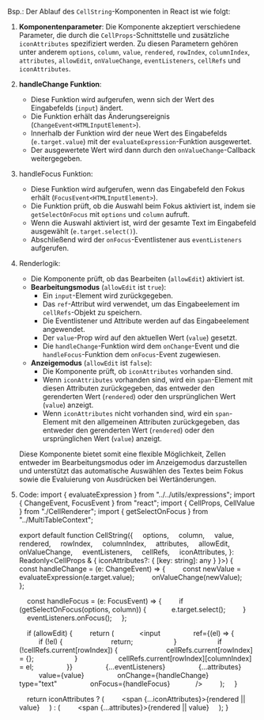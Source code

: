 Bsp.: 
Der Ablauf des `CellString`-Komponenten in React ist wie folgt:

1. **Komponentenparameter**: Die Komponente akzeptiert verschiedene Parameter, die durch die `CellProps`-Schnittstelle und zusätzliche `iconAttributes` spezifiziert werden. Zu diesen Parametern gehören unter anderem `options`, `column`, `value`, `rendered`, `rowIndex`, `columnIndex`, `attributes`, `allowEdit`, `onValueChange`, `eventListeners`, `cellRefs` und `iconAttributes`.
    
2. **handleChange Funktion**:
    - Diese Funktion wird aufgerufen, wenn sich der Wert des Eingabefelds (`input`) ändert.
    - Die Funktion erhält das Änderungsereignis (`ChangeEvent<HTMLInputElement>`).
    - Innerhalb der Funktion wird der neue Wert des Eingabefelds (`e.target.value`) mit der `evaluateExpression`-Funktion ausgewertet.
    - Der ausgewertete Wert wird dann durch den `onValueChange`-Callback weitergegeben.
    
3. handleFocus Funktion:
    - Diese Funktion wird aufgerufen, wenn das Eingabefeld den Fokus erhält (`FocusEvent<HTMLInputElement>`).
    - Die Funktion prüft, ob die Auswahl beim Fokus aktiviert ist, indem sie `getSelectOnFocus` mit `options` und `column` aufruft.
    - Wenn die Auswahl aktiviert ist, wird der gesamte Text im Eingabefeld ausgewählt (`e.target.select()`).
    - Abschließend wird der `onFocus`-Eventlistener aus `eventListeners` aufgerufen.
    
4. Renderlogik:
    - Die Komponente prüft, ob das Bearbeiten (`allowEdit`) aktiviert ist.
    - **Bearbeitungsmodus** (`allowEdit` ist `true`):
        - Ein `input`-Element wird zurückgegeben.
        - Das `ref`-Attribut wird verwendet, um das Eingabeelement im `cellRefs`-Objekt zu speichern.
        - Die Eventlistener und Attribute werden auf das Eingabeelement angewendet.
        - Der `value`-Prop wird auf den aktuellen Wert (`value`) gesetzt.
        - Die `handleChange`-Funktion wird dem `onChange`-Event und die `handleFocus`-Funktion dem `onFocus`-Event zugewiesen.
    - **Anzeigemodus** (`allowEdit` ist `false`):
        - Die Komponente prüft, ob `iconAttributes` vorhanden sind.
        - Wenn `iconAttributes` vorhanden sind, wird ein `span`-Element mit diesen Attributen zurückgegeben, das entweder den gerenderten Wert (`rendered`) oder den ursprünglichen Wert (`value`) anzeigt.
        - Wenn `iconAttributes` nicht vorhanden sind, wird ein `span`-Element mit den allgemeinen Attributen zurückgegeben, das entweder den gerenderten Wert (`rendered`) oder den ursprünglichen Wert (`value`) anzeigt.
        
	Diese Komponente bietet somit eine flexible Möglichkeit, Zellen entweder im Bearbeitungsmodus oder im Anzeigemodus darzustellen und unterstützt das automatische Auswählen des Textes beim Fokus sowie die Evaluierung von Ausdrücken bei Wertänderungen.
	
5. Code:
	import { evaluateExpression } from "../../utils/expressions";
	import { ChangeEvent, FocusEvent } from "react";
	import { CellProps, CellValue } from "./CellRenderer";
	import { getSelectOnFocus } from "../MultiTableContext";
	
	export default function CellString<ValueType extends CellValue>({
	    options,
	    column,
	    value,
	    rendered,
	    rowIndex,
	    columnIndex,
	    attributes,
	    allowEdit,
	    onValueChange,
	    eventListeners,
	    cellRefs,
	    iconAttributes,
	}: Readonly<CellProps<ValueType> & { iconAttributes?: { [key: string]: any } }>) {
	    const handleChange = (e: ChangeEvent<HTMLInputElement>) => {
	        const newValue = evaluateExpression(e.target.value);
	        onValueChange(newValue);
	    };
	
	    const handleFocus = (e: FocusEvent<HTMLInputElement>) => {
	        if (getSelectOnFocus(options, column)) {
	            e.target.select();
	        }
	        eventListeners.onFocus();
	    };
	
	    if (allowEdit) {
	        return (
	            <input
	                ref={(el) => {
	                    if (!el) {
	                        return;
	                    }
	                    if (!cellRefs.current[rowIndex]) {
	                        cellRefs.current[rowIndex] = {};
	                    }
	                    cellRefs.current[rowIndex][columnIndex] = el;
	                }}
	                {...eventListeners}
	                {...attributes}
	                value={value}
	                onChange={handleChange}
	                type="text"
	                onFocus={handleFocus}
	            />
	        );
	    }
	
	    return iconAttributes ? (
	        <span {...iconAttributes}>{rendered || value}</span>
	    ) : (
	        <span {...attributes}>{rendered || value}</span>
	    );
	}